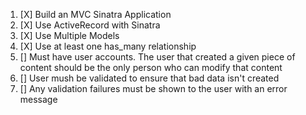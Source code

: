 1. [X] Build an MVC Sinatra Application
2. [X] Use ActiveRecord with Sinatra
3. [X] Use Multiple Models
4. [X] Use at least one has_many relationship
5. [] Must have user accounts. The user that created a given piece of content should be the only person who can modify that content
6. [] User mush be validated to ensure that bad data isn't created
7. [] Any validation failures must be shown to the user with an error message
